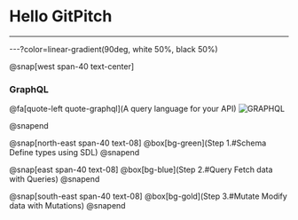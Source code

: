 # Hello GitPitch

---

---?color=linear-gradient(90deg, white 50%, black 50%)

@snap[west span-40 text-center]

### GraphQL
@fa[quote-left quote-graphql](A query language for your API)
![GRAPHQL](assets/img/graphql.png)

@snapend

@snap[north-east span-40 text-08]
@box[bg-green](Step 1.#Schema Define types using SDL)
@snapend

@snap[east span-40 text-08]
@box[bg-blue](Step 2.#Query Fetch data with Queries)
@snapend

@snap[south-east span-40 text-08]
@box[bg-gold](Step 3.#Mutate Modify data with Mutations)
@snapend
